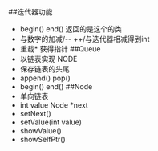 ##迭代器功能
- begin() end() 返回的是这个的类
- 与数字的加减/-- ++/与迭代器相减得到int
- 重载* 获得指针
##Queue
- 以链表实现 NODE
- 保存链表的头尾
- append() pop()
- begin() end()
##Node
- 单向链表
- int value Node *next
- setNext()
- setValue(int value)
- showValue()
- showSelfPtr()
